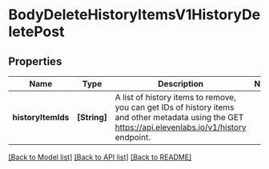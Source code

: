 # BodyDeleteHistoryItemsV1HistoryDeletePost

## Properties
Name | Type | Description | Notes
------------ | ------------- | ------------- | -------------
**historyItemIds** | **[String]** | A list of history items to remove, you can get IDs of history items and other metadata using the GET https://api.elevenlabs.io/v1/history endpoint. | 

[[Back to Model list]](../README.md#documentation-for-models) [[Back to API list]](../README.md#documentation-for-api-endpoints) [[Back to README]](../README.md)


